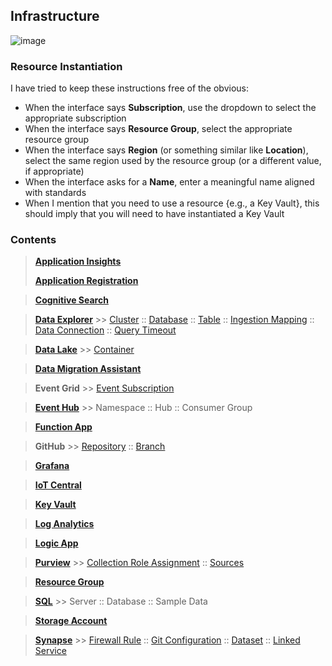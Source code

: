 ## Infrastructure

![image](https://user-images.githubusercontent.com/44923999/185972867-64465cc3-0769-4045-bc5d-672f573854c7.png)

### Resource Instantiation

I have tried to keep these instructions free of the obvious:

* When the interface says **Subscription**, use the dropdown to select the appropriate subscription
* When the interface says **Resource Group**, select the appropriate resource group
* When the interface says **Region** (or something similar like **Location**), select the same region used by the resource group (or a different value, if appropriate)
* When the interface asks for a **Name**, enter a meaningful name aligned with standards
* When I mention that you need to use a resource {e.g., a Key Vault}, this should imply that you will need to have instantiated a Key Vault

### Contents

> [**Application Insights**](https://learn.microsoft.com/en-us/azure/azure-monitor/app/app-insights-overview)
> 
> [**Application Registration**](Infrastructure_ApplicationRegistration.md)

> [**Cognitive Search**](Infrastructure_CognitiveSearch.md)

> [**Data Explorer**](Infrastructure_DataExplorer.md) >> [Cluster](Infrastructure_DataExplorer_Cluster.md) :: [Database](Infrastructure_DataExplorer_Database.md) :: [Table](Infrastructure_DataExplorer_Table.md) :: [Ingestion Mapping](Infrastructure_DataExplorer_IngestionMapping.md) :: [Data Connection](Infrastructure_DataExplorer_DataConnection.md) :: [Query Timeout](Infrastructure_DataExplorer_QueryTimeout.md)

> [**Data Lake**](Infrastructure_DataLake.md) >> [Container](Infrastructure_DataLake_Container.md)

> [**Data Migration Assistant**](https://www.microsoft.com/en-us/download/details.aspx?id=53595)

> **Event Grid** >> [Event Subscription](Infrastructure_EventGrid_EventSubscription.md)

> [**Event Hub**](https://learn.microsoft.com/en-us/azure/event-hubs/) >> Namespace :: Hub :: Consumer Group

> [**Function App**](https://learn.microsoft.com/en-us/azure/azure-functions/functions-overview)

> **GitHub** >> [Repository](https://docs.github.com/en/repositories/creating-and-managing-repositories/creating-a-new-repository) :: [Branch](https://docs.github.com/en/pull-requests/collaborating-with-pull-requests/proposing-changes-to-your-work-with-pull-requests/creating-and-deleting-branches-within-your-repository)

> [**Grafana**](https://docs.microsoft.com/en-us/azure/managed-grafana/quickstart-managed-grafana-portal)

> [**IoT Central**](Infrastructure_IoTCentral.md)

> [**Key Vault**](https://learn.microsoft.com/en-us/azure/key-vault/)

> [**Log Analytics**](Infrastructure_LogAnalytics.md)

> [**Logic App**](https://learn.microsoft.com/en-us/azure/logic-apps/)

> [**Purview**](Infrastructure_Purview.md) >> [Collection Role Assignment](Infrastructure_Purview_CollectionRoleAssignment.md) :: [Sources](Infrastructure_Purview_Sources.md)

> [**Resource Group**](Infrastructure_ResourceGroup.md)

> [**SQL**](Infrastructure_SQL.md) >> Server :: Database :: Sample Data

> [**Storage Account**](Infrastructure_StorageAccount.md)

> [**Synapse**](Infrastructure_Synapse.md) >> [Firewall Rule](Infrastructure_Synapse_FirewallRules.md) :: [Git Configuration](Infrastructure_Synapse_GitConfiguration.md) :: [Dataset](Infrastructure_Synapse_Dataset.md) :: [Linked Service](Infrastructure_Synapse_LinkedService.md)
